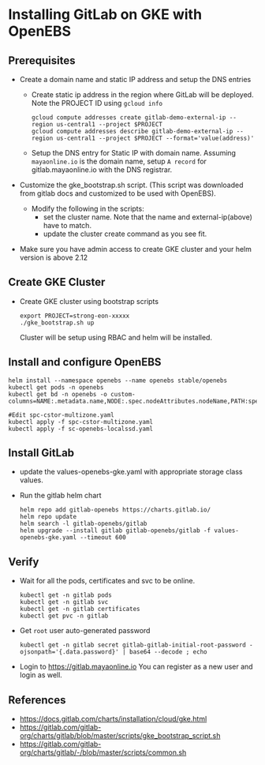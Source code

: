 # Installing GitLab on GKE with OpenEBS

## Prerequisites

- Create a domain name and static IP address and setup the DNS entries
  - Create static ip address in the region where GitLab will be deployed.
    Note the PROJECT ID using `gcloud info` 
    ```
    gcloud compute addresses create gitlab-demo-external-ip --region us-central1 --project $PROJECT
    gcloud compute addresses describe gitlab-demo-external-ip --region us-central1 --project $PROJECT --format='value(address)'
    ```
  - Setup the DNS entry for Static IP with domain name. 
    Assuming `mayaonline.io` is the domain name, 
    setup `A record` for gitlab.mayaonline.io with the DNS registrar.

- Customize the gke_bootstrap.sh script. (This script was downloaded from gitlab docs and
  customized to be used with OpenEBS).
  - Modify the following in the scripts: 
    - set the cluster name. Note that the name and external-ip(above) have to match.
    - update the cluster create command as you see fit. 

- Make sure you have admin access to create GKE cluster and your helm version 
  is above 2.12

## Create GKE Cluster
- Create GKE cluster using bootstrap scripts
  ```
  export PROJECT=strong-eon-xxxxx
  ./gke_bootstrap.sh up
  ```

  Cluster will be setup using RBAC and helm will be installed. 

## Install and configure OpenEBS

  ```
  helm install --namespace openebs --name openebs stable/openebs
  kubectl get pods -n openebs
  kubectl get bd -n openebs -o custom-columns=NAME:.metadata.name,NODE:.spec.nodeAttributes.nodeName,PATH:spec.path,FS:spec.filesystem.mountPoint

  #Edit spc-cstor-multizone.yaml
  kubectl apply -f spc-cstor-multizone.yaml
  kubectl apply -f sc-openebs-localssd.yaml
  ```

## Install GitLab

- update the values-openebs-gke.yaml with appropriate storage class values. 

- Run the gitlab helm chart
  ```
  helm repo add gitlab-openebs https://charts.gitlab.io/
  helm repo update
  helm search -l gitlab-openebs/gitlab
  helm upgrade --install gitlab gitlab-openebs/gitlab -f values-openebs-gke.yaml --timeout 600
  ```

## Verify

- Wait for all the pods, certificates and svc to be online. 
  ```
  kubectl get -n gitlab pods
  kubectl get -n gitlab svc
  kubectl get -n gitlab certificates
  kubectl get pvc -n gitlab
  ```

- Get `root` user auto-generated password
  ```
  kubectl get -n gitlab secret gitlab-gitlab-initial-root-password -ojsonpath='{.data.password}' | base64 --decode ; echo
  ```

- Login to https://gitlab.mayaonline.io
  You can register as a new user and login as well. 

## References

- https://docs.gitlab.com/charts/installation/cloud/gke.html
- https://gitlab.com/gitlab-org/charts/gitlab/blob/master/scripts/gke_bootstrap_script.sh
- https://gitlab.com/gitlab-org/charts/gitlab/-/blob/master/scripts/common.sh

